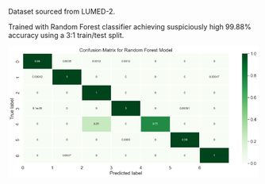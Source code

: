 Dataset sourced from LUMED-2.

Trained with Random Forest classifier achieving suspiciously high 99.88% accuracy using a 3:1 train/test split.

![image](cm.png)